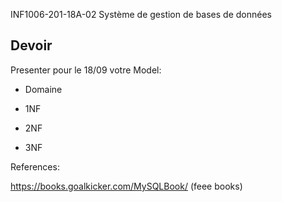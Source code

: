   INF1006-201-18A-02
Système de gestion de bases de données

## Devoir

Presenter pour le 18/09 votre Model:

* Domaine

* 1NF

* 2NF

* 3NF




References:

https://books.goalkicker.com/MySQLBook/ (feee books)
